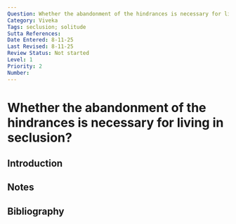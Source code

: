 ```yaml
---
Question: Whether the abandonment of the hindrances is necessary for living in seclusion?
Category: Viveka
Tags: seclusion; solitude
Sutta References:
Date Entered: 8-11-25
Last Revised: 8-11-25
Review Status: Not started
Level: 1
Priority: 2
Number: 
---
```


# Whether the abandonment of the hindrances is necessary for living in seclusion?

## Introduction

## Notes

## Bibliography